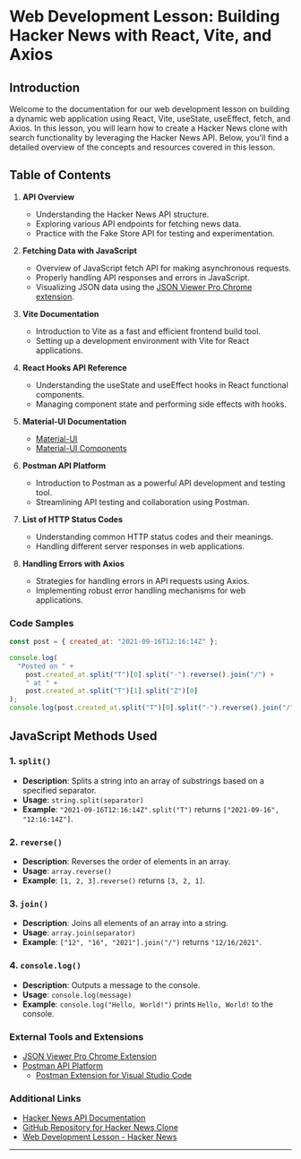 # Web Development Lesson: Building Hacker News with React, Vite, and Axios

## Introduction

Welcome to the documentation for our web development lesson on building a dynamic web application using React, Vite, useState, useEffect, fetch, and Axios. In this lesson, you will learn how to create a Hacker News clone with search functionality by leveraging the Hacker News API. Below, you'll find a detailed overview of the concepts and resources covered in this lesson.

## Table of Contents

1. **API Overview**
   - Understanding the Hacker News API structure.
   - Exploring various API endpoints for fetching news data.
   - Practice with the Fake Store API for testing and experimentation.

2. **Fetching Data with JavaScript**
   - Overview of JavaScript fetch API for making asynchronous requests.
   - Properly handling API responses and errors in JavaScript.
   - Visualizing JSON data using the [JSON Viewer Pro Chrome extension](https://chrome.google.com/webstore/detail/json-viewer-pro/eifflpmocdbdmepbjaopkkhbfmdgijcc).

3. **Vite Documentation**
   - Introduction to Vite as a fast and efficient frontend build tool.
   - Setting up a development environment with Vite for React applications.

4. **React Hooks API Reference**
   - Understanding the useState and useEffect hooks in React functional components.
   - Managing component state and performing side effects with hooks.

5. **Material-UI Documentation**
   - [Material-UI](https://mui.com/)
   - [Material-UI Components](https://mui.com/components/)

6. **Postman API Platform**
   - Introduction to Postman as a powerful API development and testing tool.
   - Streamlining API testing and collaboration using Postman.

7. **List of HTTP Status Codes**
   - Understanding common HTTP status codes and their meanings.
   - Handling different server responses in web applications.

8. **Handling Errors with Axios**
   - Strategies for handling errors in API requests using Axios.
   - Implementing robust error handling mechanisms for web applications.
  


### Code Samples

```javascript
const post = { created_at: "2021-09-16T12:16:14Z" };

console.log(
  "Posted on " +
    post.created_at.split("T")[0].split("-").reverse().join("/") +
    " at " +
    post.created_at.split("T")[1].split("Z")[0]
);
console.log(post.created_at.split("T")[0].split("-").reverse().join("/"));
```


## JavaScript Methods Used

### 1. `split()`
   - **Description**: Splits a string into an array of substrings based on a specified separator.
   - **Usage**: `string.split(separator)`
   - **Example**: `"2021-09-16T12:16:14Z".split("T")` returns `["2021-09-16", "12:16:14Z"]`.

### 2. `reverse()`
   - **Description**: Reverses the order of elements in an array.
   - **Usage**: `array.reverse()`
   - **Example**: `[1, 2, 3].reverse()` returns `[3, 2, 1]`.

### 3. `join()`
   - **Description**: Joins all elements of an array into a string.
   - **Usage**: `array.join(separator)`
   - **Example**: `["12", "16", "2021"].join("/")` returns `"12/16/2021"`.

### 4. `console.log()`
   - **Description**: Outputs a message to the console.
   - **Usage**: `console.log(message)`
   - **Example**: `console.log("Hello, World!")` prints `Hello, World!` to the console.

### External Tools and Extensions

- [JSON Viewer Pro Chrome Extension](https://chrome.google.com/webstore/detail/json-viewer-pro/eifflpmocdbdmepbjaopkkhbfmdgijcc)
- [Postman API Platform](https://www.postman.com/)
  - [Postman Extension for Visual Studio Code](https://marketplace.visualstudio.com/items?itemName=Postman.postman-for-vscode)

### Additional Links

- [Hacker News API Documentation](https://hn.algolia.com/api)
- [GitHub Repository for Hacker News Clone](https://github.com/EcaCosca/b44-hackernews)
- [Web Development Lesson - Hacker News](https://learn.wbscodingschool.com/courses/full-stack-web-app/lessons/%f0%9f%94%a8-hacker-news/)

---
